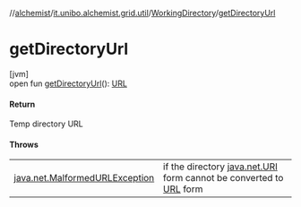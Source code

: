 //[alchemist](../../../index.md)/[it.unibo.alchemist.grid.util](../index.md)/[WorkingDirectory](index.md)/[getDirectoryUrl](get-directory-url.md)

# getDirectoryUrl

[jvm]\
open fun [getDirectoryUrl](get-directory-url.md)(): [URL](https://docs.oracle.com/javase/8/docs/api/java/net/URL.html)

#### Return

Temp directory URL

#### Throws

| | |
|---|---|
| [java.net.MalformedURLException](https://docs.oracle.com/javase/8/docs/api/java/net/MalformedURLException.html) | if the directory [java.net.URI](https://docs.oracle.com/javase/8/docs/api/java/net/URI.html) form cannot be converted to [URL](https://docs.oracle.com/javase/8/docs/api/java/net/URL.html) form |
